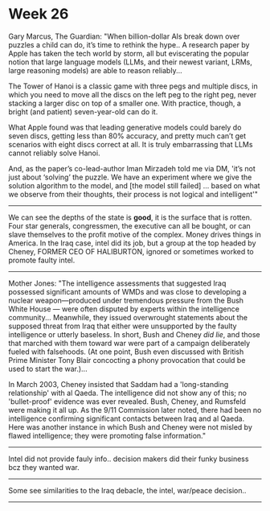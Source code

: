 # Week 26

Gary Marcus, The Guardian: "When billion-dollar AIs break down over
puzzles a child can do, it’s time to rethink the hype.. A research
paper by Apple has taken the tech world by storm, all but eviscerating
the popular notion that large language models (LLMs, and their newest
variant, LRMs, large reasoning models) are able to reason reliably...

The Tower of Hanoi is a classic game with three pegs and multiple
discs, in which you need to move all the discs on the left peg to the
right peg, never stacking a larger disc on top of a smaller one. With
practice, though, a bright (and patient) seven-year-old can do it.

What Apple found was that leading generative models could barely do
seven discs, getting less than 80% accuracy, and pretty much can’t get
scenarios with eight discs correct at all. It is truly embarrassing
that LLMs cannot reliably solve Hanoi.

And, as the paper’s co-lead-author Iman Mirzadeh told me via DM, 'it’s
not just about ‘solving’ the puzzle. We have an experiment where we
give the solution algorithm to the model, and [the model still failed]
… based on what we observe from their thoughts, their process is not
logical and intelligent'"

---

We can see the depths of the state is **good**, it is the surface that
is rotten.  Four star generals, congressmen, the executive can all be
bought, or can slave themselves to the profit motive of the
complex. Money drives things in America. In the Iraq case, intel did
its job, but a group at the top headed by Cheney, FORMER CEO OF
HALIBURTON, ignored or sometimes worked to promote faulty intel.

---

Mother Jones: "The intelligence assessments that suggested Iraq
possessed significant amounts of WMDs and was close to developing a
nuclear weapon—produced under tremendous pressure from the Bush White
House — were often disputed by experts within the intelligence
community... Meanwhile, they issued overwrought statements about the
supposed threat from Iraq that either were unsupported by the faulty
intelligence or utterly baseless. In short, Bush and Cheney *did lie*,
and those that marched with them toward war were part of a campaign
deliberately fueled with falsehoods. (At one point, Bush even
discussed with British Prime Minister Tony Blair concocting a phony
provocation that could be used to start the war.)...

In March 2003, Cheney insisted that Saddam had a 'long-standing
relationship' with al Qaeda. The intelligence did not show any of
this; no 'bullet-proof' evidence was ever revealed. Bush, Cheney, and
Rumsfeld were making it all up. As the 9/11 Commission later noted,
there had been no intelligence confirming significant contacts between
Iraq and al Qaeda. Here was another instance in which Bush and Cheney
were not misled by flawed intelligence; they were promoting false
information."

---

Intel did not provide fauly info.. decision makers did their funky
business bcz they wanted war.

---

Some see similarities to the Iraq debacle, the intel, war/peace decision..

---
